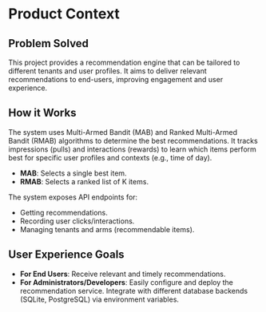 # Product Context

## Problem Solved
This project provides a recommendation engine that can be tailored to different tenants and user profiles. It aims to deliver relevant recommendations to end-users, improving engagement and user experience.

## How it Works
The system uses Multi-Armed Bandit (MAB) and Ranked Multi-Armed Bandit (RMAB) algorithms to determine the best recommendations. It tracks impressions (pulls) and interactions (rewards) to learn which items perform best for specific user profiles and contexts (e.g., time of day).

- **MAB**: Selects a single best item.
- **RMAB**: Selects a ranked list of K items.

The system exposes API endpoints for:
- Getting recommendations.
- Recording user clicks/interactions.
- Managing tenants and arms (recommendable items).

## User Experience Goals
- **For End Users**: Receive relevant and timely recommendations.
- **For Administrators/Developers**: Easily configure and deploy the recommendation service. Integrate with different database backends (SQLite, PostgreSQL) via environment variables.
